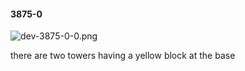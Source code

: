 #### 3875-0
![dev-3875-0-0.png](https://github.com/lil-lab/nlvr/raw/master/nlvr/dev/images/3/dev-3875-0-0.png "dev-3875-0-0.png")

there are two towers having a yellow block at the base